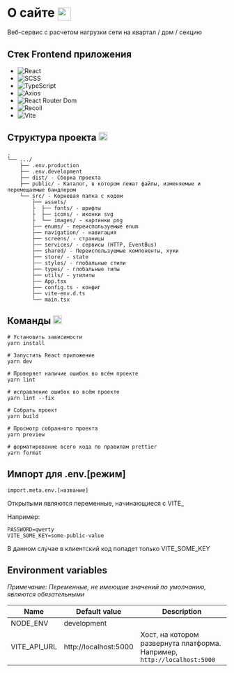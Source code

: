 # О сайте <img align="center" src="https://c.tenor.com/fYg91qBpDdgAAAAi/bongo-cat-transparent.gif"  width="30">
Веб-сервис с расчетом нагрузки сети на квартал / дом / секцию

## Стек Frontend приложения
- ![React](https://img.shields.io/badge/react-%2320232a.svg?style=for-the-badge&logo=react&logoColor=%2361DAFB)
- ![SCSS](https://img.shields.io/badge/SCSS-hotpink.svg?style=for-the-badge&logo=SASS&logoColor=white)
- ![TypeScript](https://img.shields.io/badge/typescript-%23007ACC.svg?style=for-the-badge&logo=typescript&logoColor=white)
- ![Axios](https://img.shields.io/badge/Axios-5A29E4.svg?style=for-the-badge&logo=Axios&logoColor=white)
- ![React Router Dom](https://img.shields.io/badge/React%20Router-CA4245.svg?style=for-the-badge&logo=React-Router&logoColor=white)
- ![Recoil](https://img.shields.io/badge/Recoil-3578E5.svg?style=for-the-badge&logo=Recoil&logoColor=white)
- ![Vite](https://img.shields.io/badge/Vite-646CFF.svg?style=for-the-badge&logo=Vite&logoColor=white)

## Структура проекта <img src="https://media2.giphy.com/media/QssGEmpkyEOhBCb7e1/giphy.gif?cid=ecf05e47a0n3gi1bfqntqmob8g9aid1oyj2wr3ds3mg700bl&rid=giphy.gif" width ="20">
```
.
└── .../
    ├── .env.production
    ├── .env.development
    ├── dist/ - Сборка проекта
    ├── public/ - Каталог, в котором лежат файлы, изменяемые и перемещаемые бандлером
    └── src/ - Корневая папка с кодом
        ├── assets/
        ├  ├── fonts/ - шрифты
        ├  ├── icons/ - иконки svg
        ├  └── images/ - картинки png 
        ├── enums/ - переиспользуемые enum
        ├── navigation/ - навигация
        ├── screens/ - страницы
        ├── services/ - сервисы (HTTP, EventBus)
        ├── shared/ - Переиспользуемые компоненты, хуки
        ├── store/ - state
        ├── styles/ - глобальные стили
        ├── types/ - глобальные типы
        ├── utils/ - утилиты
        ├── App.tsx
        ├── config.ts - конфиг
        ├── vite-env.d.ts
        └── main.tsx
```


## Команды <img src="https://media2.giphy.com/media/QssGEmpkyEOhBCb7e1/giphy.gif?cid=ecf05e47a0n3gi1bfqntqmob8g9aid1oyj2wr3ds3mg700bl&rid=giphy.gif" width ="20">

```
# Установить зависимости
yarn install

# Запустить React приложение
yarn dev

# Проверяет наличие ошибок во всём проекте
yarn lint 

# исправление ошибок во всём проекте
yarn lint --fix

# Собрать проект
yarn build

# Просмотр собранного проекта
yarn preview

# форматирование всего кода по правилам prettier
yarn format
```

## Импорт для .env.[режим]

```
import.meta.env.[название]
```

Открытыми являются переменные, начинающиеся с VITE_

Например:
```
PASSWORD=qwerty
VITE_SOME_KEY=some-public-value
```

В данном случае в клиентский код попадет только VITE_SOME_KEY


## Environment variables

_Примечание: Переменные, не имеющие значений по умолчанию, являются обязательными_

| Name         | Default value          | Description                                                              |
|--------------|------------------------|--------------------------------------------------------------------------|
| NODE_ENV     | development            |                                                                          |
| VITE_API_URL | http://localhost:5000  | Хост, на котором развернута платформа. Например, `http://localhost:5000` |
